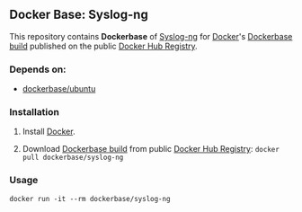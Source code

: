 ## Docker Base: Syslog-ng


This repository contains **Dockerbase** of [Syslog-ng](http://www.syslog-ng.org/) for [Docker](https://www.docker.com/)'s [Dockerbase build](https://registry.hub.docker.com/u/dockerbase/syslog-ng/) published on the public [Docker Hub Registry](https://registry.hub.docker.com/).


### Depends on:

* [dockerbase/ubuntu](https://registry.hub.docker.com/u/dockerbase/ubuntu/)


### Installation

1. Install [Docker](https://docs.docker.com/installation/).

2. Download [Dockerbase build](https://registry.hub.docker.com/u/dockerbase/syslog-ng/) from public [Docker Hub Registry](https://registry.hub.docker.com/): `docker pull dockerbase/syslog-ng`


### Usage

    docker run -it --rm dockerbase/syslog-ng
